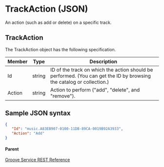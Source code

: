 # TrackAction (JSON)        
An action (such as add or delete) on a specific track.

## TrackAction
The TrackAction object has the following specification.

| **Member** | **Type** | **Description**                                                                                                      |
|------------|----------|----------------------------------------------------------------------------------------------------------------------|
| Id         | string   | ID of the track on which the action should be performed. (You can get the ID by browsing the catalog or collection.) |
| Action     | string   | Action to perform ("add", "delete", and "remove").                                                                   |

## Sample JSON syntax
```json
{
   "Id": "music.A83EB907-0100-11DB-89CA-0019B92A3933",
   "Action": "Add"
}
```

#### Parent  
[Groove Service REST Reference](overview.md)
